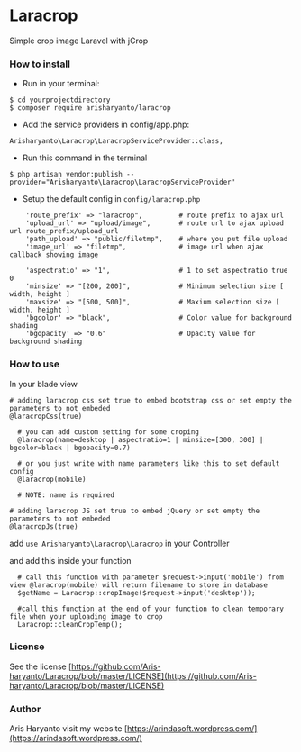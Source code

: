 # Laracrop
Simple crop image Laravel with jCrop

### How to install
- Run in your terminal:
```
$ cd yourprojectdirectory
$ composer require arisharyanto/laracrop
```
- Add the service providers in config/app.php:
```
Arisharyanto\Laracrop\LaracropServiceProvider::class,
```
- Run this command in the terminal
```
$ php artisan vendor:publish --provider="Arisharyanto\Laracrop\LaracropServiceProvider"  
```
- Setup the default config in `config/laracrop.php` 
```
    'route_prefix' => "laracrop",         # route prefix to ajax url
    'upload_url' => "upload/image",       # route url to ajax upload url route_prefix/upload_url
    'path_upload' => "public/filetmp",    # where you put file upload
    'image_url' => "filetmp",             # image url when ajax callback showing image

    'aspectratio' => "1",                 # 1 to set aspectratio true 0 
    'minsize' => "[200, 200]",            # Minimum selection size [ width, height ]
    'maxsize' => "[500, 500]",            # Maxium selection size [ width, height ]
    'bgcolor' => "black",                 # Color value for background shading
    'bgopacity' => "0.6"                  # Opacity value for background shading
```

### How to use

In your blade view
```
# adding laracrop css set true to embed bootstrap css or set empty the parameters to not embeded
@laracropCss(true)

  # you can add custom setting for some croping 
  @laracrop(name=desktop | aspectratio=1 | minsize=[300, 300] | bgcolor=black | bgopacity=0.7) 
  
  # or you just write with name parameters like this to set default config
  @laracrop(mobile)
  
  # NOTE: name is required

# adding laracrop JS set true to embed jQuery or set empty the parameters to not embeded
@laracropJs(true)
```

add `use Arisharyanto\Laracrop\Laracrop` in your Controller

and add this inside your function
```
  # call this function with parameter $request->input('mobile') from view @laracrop(mobile) will return filename to store in database
  $getName = Laracrop::cropImage($request->input('desktop'));
  
  #call this function at the end of your function to clean temporary file when your uploading image to crop 
  Laracrop::cleanCropTemp();
```


### License

See the license [https://github.com/Aris-haryanto/Laracrop/blob/master/LICENSE](https://github.com/Aris-haryanto/Laracrop/blob/master/LICENSE)


### Author

Aris Haryanto
visit my website [https://arindasoft.wordpress.com/](https://arindasoft.wordpress.com/)
